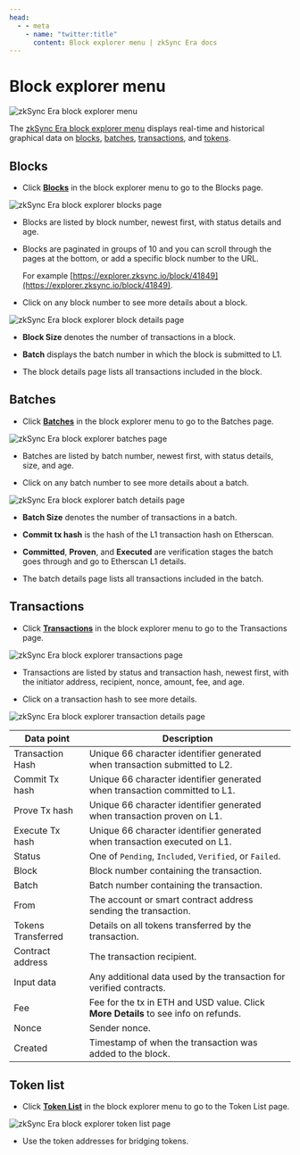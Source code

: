 ```yaml
---
head:
  - - meta
    - name: "twitter:title"
      content: Block explorer menu | zkSync Era docs
---
```


# Block explorer menu

![zkSync Era block explorer menu](../../assets/images/block-explorer-menu.png)

The [zkSync Era block explorer menu](https://explorer.zksync.io/) displays real-time and historical graphical data on [blocks](#blocks), [batches](#batches), [transactions](#transactions), and [tokens](#token-list).

## Blocks

- Click [**Blocks**](https://explorer.zksync.io/blocks/) in the block explorer menu to go to the Blocks page.

![zkSync Era block explorer blocks page](../../assets/images/blocks.png)

- Blocks are listed by block number, newest first, with status details and age.

- Blocks are paginated in groups of 10 and you can scroll through the pages at the bottom, or add a specific block number to the URL.

  For example [https://explorer.zksync.io/block/41849](https://explorer.zksync.io/block/41849).

- Click on any block number to see more details about a block.

![zkSync Era block explorer block details page](../../assets/images/block-details.png)

- **Block Size** denotes the number of transactions in a block.

- **Batch** displays the batch number in which the block is submitted to L1.

- The block details page lists all transactions included in the block.

## Batches

- Click [**Batches**](https://explorer.zksync.io/batches/) in the block explorer menu to go to the Batches page.

![zkSync Era block explorer batches page](../../assets/images/batches.png)

- Batches are listed by batch number, newest first, with status details, size, and age.

- Click on any batch number to see more details about a batch.

![zkSync Era block explorer batch details page](../../assets/images/batch-details.png)

- **Batch Size** denotes the number of transactions in a batch.

- **Commit tx hash** is the hash of the L1 transaction hash on Etherscan.

- **Committed**, **Proven**, and **Executed** are verification stages the batch goes through and go to Etherscan L1 details.

- The batch details page lists all transactions included in the batch.

## Transactions

- Click [**Transactions**](https://explorer.zksync.io/transactions/) in the block explorer menu to go to the Transactions page.

![zkSync Era block explorer transactions page](../../assets/images/transactions.png)

- Transactions are listed by status and transaction hash, newest first, with the initiator address, recipient, nonce, amount, fee, and age.

- Click on a transaction hash to see more details.

![zkSync Era block explorer transaction details page](../../assets/images/transaction-details.png)

| Data point         | Description                                                                         |
| ------------------ | ----------------------------------------------------------------------------------- |
| Transaction Hash   | Unique 66 character identifier generated when transaction submitted to L2.          |
| Commit Tx hash     | Unique 66 character identifier generated when transaction committed to L1.          |
| Prove Tx hash      | Unique 66 character identifier generated when transaction proven on L1.             |
| Execute Tx hash    | Unique 66 character identifier generated when transaction executed on L1.           |
| Status             | One of `Pending`, `Included`, `Verified`, or `Failed`.                              |
| Block              | Block number containing the transaction.                                            |
| Batch              | Batch number containing the transaction.                                            |
| From               | The account or smart contract address sending the transaction.                      |
| Tokens Transferred | Details on all tokens transferred by the transaction.                               |
| Contract address   | The transaction recipient.                                                          |
| Input data         | Any additional data used by the transaction for verified contracts.                 |
| Fee                | Fee for the tx in ETH and USD value. Click **More Details** to see info on refunds. |
| Nonce              | Sender nonce.                                                                       |
| Created            | Timestamp of when the transaction was added to the block.                           |

## Token list

- Click [**Token List**](https://explorer.zksync.io/tokenlist) in the block explorer menu to go to the Token List page.

![zkSync Era block explorer token list page](../../assets/images/token-list.png)

- Use the token addresses for bridging tokens.
